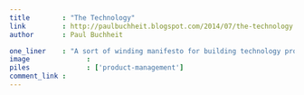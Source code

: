 ```yaml
---
title        : "The Technology"
link         : http://paulbuchheit.blogspot.com/2014/07/the-technology.html
author       : Paul Buchheit

one_liner    : "A sort of winding manifesto for building technology products."
image			   : 
piles			   : ['product-management']
comment_link : 
---
```

